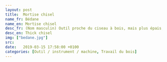 ```yaml
---
layout: post
title:  Mortise chisel
name_fr: Bédane
name_en: Mortise chisel
desc_fr: (Nom masculin) Outil proche du ciseau à bois, mais plus épais, ce qui lui donne plus de résistance.
desc_en: Thick chisel
img: ["bedane.jpg"] 
src: 
date:   2019-03-15 17:58:00 +0100
categories: [Outil / instrument / machine, Travail du bois]
---
```

